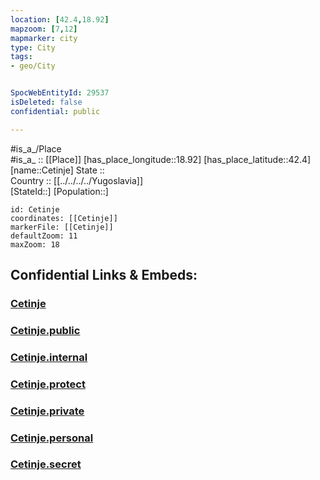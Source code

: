 ```yaml
---
location: [42.4,18.92] 
mapzoom: [7,12] 
mapmarker: city 
type: City
tags:
- geo/City


SpocWebEntityId: 29537
isDeleted: false
confidential: public

---
```

#is_a_/Place  
#is_a_ :: [[Place]] 
[has_place_longitude::18.92] 
[has_place_latitude::42.4] 
[name::Cetinje] 
State ::  
Country :: [[../../../../Yugoslavia]]  
[StateId::] 
[Population::] 



```leaflet
id: Cetinje
coordinates: [[Cetinje]] 
markerFile: [[Cetinje]] 
defaultZoom: 11 
maxZoom: 18
```


## Confidential Links & Embeds: 

### [Cetinje](/_Standards/Earth/Continent/Europe/Europe~South/Montenegro/Municipalities~Montenegro/Cetinje/City/Cetinje.md) 

### [Cetinje.public](/_public/Earth/Continent/Europe/Europe~South/Montenegro/Municipalities~Montenegro/Cetinje/City/Cetinje.public.md) 

### [Cetinje.internal](/_internal/Earth/Continent/Europe/Europe~South/Montenegro/Municipalities~Montenegro/Cetinje/City/Cetinje.internal.md) 

### [Cetinje.protect](/_protect/Earth/Continent/Europe/Europe~South/Montenegro/Municipalities~Montenegro/Cetinje/City/Cetinje.protect.md) 

### [Cetinje.private](/_private/Earth/Continent/Europe/Europe~South/Montenegro/Municipalities~Montenegro/Cetinje/City/Cetinje.private.md) 

### [Cetinje.personal](/_personal/Earth/Continent/Europe/Europe~South/Montenegro/Municipalities~Montenegro/Cetinje/City/Cetinje.personal.md) 

### [Cetinje.secret](/_secret/Earth/Continent/Europe/Europe~South/Montenegro/Municipalities~Montenegro/Cetinje/City/Cetinje.secret.md)

